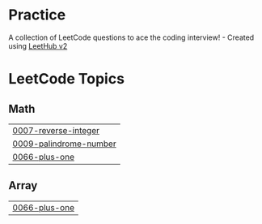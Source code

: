 # Practice
A collection of LeetCode questions to ace the coding interview! - Created using [LeetHub v2](https://github.com/arunbhardwaj/LeetHub-2.0)

<!---LeetCode Topics Start-->
# LeetCode Topics
## Math
|  |
| ------- |
| [0007-reverse-integer](https://github.com/3012shenba/Practice/tree/master/0007-reverse-integer) |
| [0009-palindrome-number](https://github.com/3012shenba/Practice/tree/master/0009-palindrome-number) |
| [0066-plus-one](https://github.com/3012shenba/Practice/tree/master/0066-plus-one) |
## Array
|  |
| ------- |
| [0066-plus-one](https://github.com/3012shenba/Practice/tree/master/0066-plus-one) |
<!---LeetCode Topics End-->